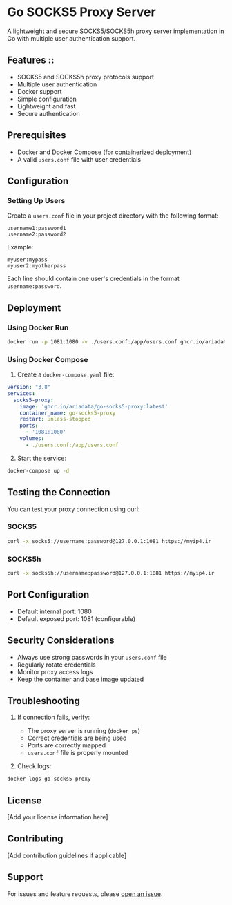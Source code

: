 # Go SOCKS5 Proxy Server

A lightweight and secure SOCKS5/SOCKS5h proxy server implementation in Go with multiple user authentication support.

## Features ::

- SOCKS5 and SOCKS5h proxy protocols support
- Multiple user authentication
- Docker support
- Simple configuration
- Lightweight and fast
- Secure authentication

## Prerequisites

- Docker and Docker Compose (for containerized deployment)
- A valid `users.conf` file with user credentials

## Configuration

### Setting Up Users

Create a `users.conf` file in your project directory with the following format:

```plaintext
username1:password1
username2:password2
```

Example:
```plaintext
myuser:mypass
myuser2:myotherpass
```

Each line should contain one user's credentials in the format `username:password`.

## Deployment

### Using Docker Run

```bash
docker run -p 1081:1080 -v ./users.conf:/app/users.conf ghcr.io/ariadata/go-socks5-proxy
```

### Using Docker Compose

1. Create a `docker-compose.yaml` file:

```yaml
version: "3.8"
services:
  socks5-proxy:
    image: 'ghcr.io/ariadata/go-socks5-proxy:latest'
    container_name: go-socks5-proxy
    restart: unless-stopped
    ports:
      - '1081:1080'
    volumes:
      - ./users.conf:/app/users.conf
```

2. Start the service:

```bash
docker-compose up -d
```

## Testing the Connection

You can test your proxy connection using curl:

### SOCKS5
```bash
curl -x socks5://username:password@127.0.0.1:1081 https://myip4.ir
```

### SOCKS5h
```bash
curl -x socks5h://username:password@127.0.0.1:1081 https://myip4.ir
```

## Port Configuration

- Default internal port: 1080
- Default exposed port: 1081 (configurable)

## Security Considerations

- Always use strong passwords in your `users.conf` file
- Regularly rotate credentials
- Monitor proxy access logs
- Keep the container and base image updated

## Troubleshooting

1. If connection fails, verify:
   - The proxy server is running (`docker ps`)
   - Correct credentials are being used
   - Ports are correctly mapped
   - `users.conf` file is properly mounted

2. Check logs:
```bash
docker logs go-socks5-proxy
```

## License

[Add your license information here]

## Contributing

[Add contribution guidelines if applicable]

## Support

For issues and feature requests, please [open an issue](https://github.com/yourusername/go-socks5-proxy/issues).